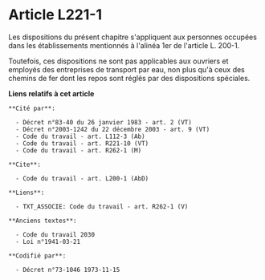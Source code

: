 # Article L221-1

Les dispositions du présent chapitre s'appliquent aux personnes occupées dans les établissements mentionnés à l'alinéa 1er de
l'article L. 200-1.

Toutefois, ces dispositions ne sont pas applicables aux ouvriers et employés des entreprises de transport par eau, non plus
qu'à ceux des chemins de fer dont les repos sont réglés par des dispositions spéciales.

**Liens relatifs à cet article**

	**Cité par**:

	  - Décret n°83-40 du 26 janvier 1983 - art. 2 (VT)
	  - Décret n°2003-1242 du 22 décembre 2003 - art. 9 (VT)
	  - Code du travail - art. L112-3 (Ab)
	  - Code du travail - art. R221-10 (VT)
	  - Code du travail - art. R262-1 (M)

	**Cite**:

	  - Code du travail - art. L200-1 (AbD)

	**Liens**:

	  - TXT_ASSOCIE: Code du travail - art. R262-1 (V)

	**Anciens textes**:

	  - Code du travail 2030
	  - Loi n°1941-03-21

	**Codifié par**:

	  - Décret n°73-1046 1973-11-15
